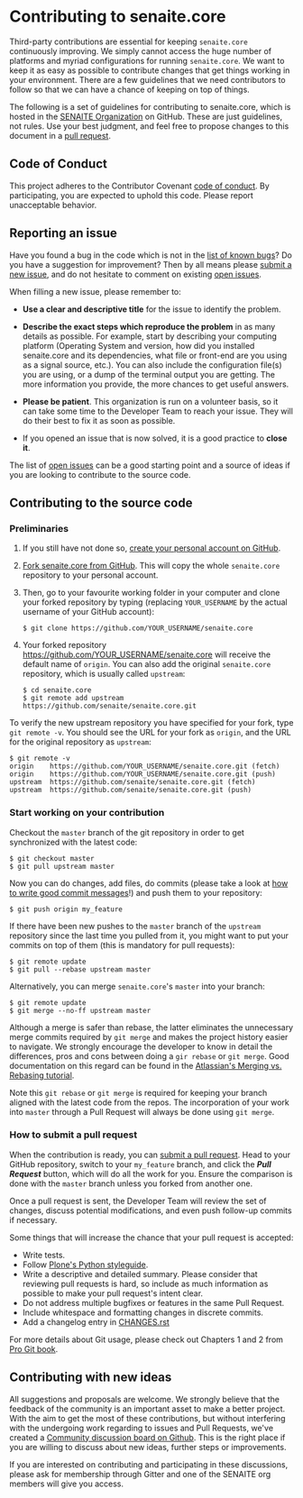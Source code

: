 # Contributing to senaite.core

Third-party contributions are essential for keeping `senaite.core` continuously 
improving. We simply cannot access the huge number of platforms and myriad 
configurations for running `senaite.core`. We want to keep it as easy as 
possible to contribute changes that get things working in your environment. 
There are a few guidelines that we need contributors to follow so that we can 
have a chance of keeping on top of things.

The following is a set of guidelines for contributing to senaite.core, which is 
hosted in the [SENAITE Organization](https://github.com/senaite) on GitHub. 
These are just guidelines, not rules. Use your best judgment, and feel free to 
propose changes to this document in a [pull request](#how-to-submit-a-pull-request).

## Code of Conduct

This project adheres to the Contributor Covenant [code of
conduct](CODE_OF_CONDUCT.md). By participating, you are expected to
uphold this code. Please report unacceptable behavior.

## Reporting an issue

Have you found a bug in the code which is not in the [list of known
bugs](https://github.com/senaite/senaite.core/issues)? Do you have a
suggestion for improvement? Then by all means please [submit a new
issue](https://github.com/senaite/senaite.core/issues/new), and do not
hesitate to comment on existing [open
issues](https://github.com/senaite/senaite.core/issues).

When filling a new issue, please remember to:

 * **Use a clear and descriptive title** for the issue to identify the
problem.

 * **Describe the exact steps which reproduce the problem** in as many
details as possible. For example, start by describing your computing
platform (Operating System and version, how did you installed senaite.core
and its dependencies, what file or front-end are you using as a signal
source, etc.). You can also include the configuration file(s) you are
using, or a dump of the terminal output you are getting. The more
information you provide, the more chances to get useful answers.

 * **Please be patient**. This organization is run on a volunteer basis,
so it can take some time to the Developer Team to reach your issue.
They will do their best to fix it as soon as possible.

 * If you opened an issue that is now solved, it is a good practice to
**close it**.

The list of [open issues](https://github.com/senaite/senaite.core/issues)
can be a good starting point and a source of ideas if you are looking to
contribute to the source code.


## Contributing to the source code

### Preliminaries

   1. If you still have not done so, [create your personal account on GitHub](
   https://github.com/join).

   2. [Fork senaite.core from GitHub](
   https://github.com/senaite/senaite.core/fork). This will copy the whole
   `senaite.core` repository to your personal account.

   3. Then, go to your favourite working folder in your computer and clone your 
   forked repository by typing (replacing ```YOUR_USERNAME``` by
   the actual username of your GitHub account):

          $ git clone https://github.com/YOUR_USERNAME/senaite.core

   4. Your forked repository https://github.com/YOUR_USERNAME/senaite.core will 
   receive the default name of `origin`. You can also add the original 
   `senaite.core` repository, which is usually called `upstream`:

          $ cd senaite.core
          $ git remote add upstream https://github.com/senaite/senaite.core.git

To verify the new upstream repository you have specified for your fork, type 
`git remote -v`. You should see the URL for your fork as `origin`, and the URL 
for the original repository as `upstream`:

```
$ git remote -v
origin    https://github.com/YOUR_USERNAME/senaite.core.git (fetch)
origin    https://github.com/YOUR_USERNAME/senaite.core.git (push)
upstream  https://github.com/senaite/senaite.core.git (fetch)
upstream  https://github.com/senaite/senaite.core.git (push)
```

### Start working on your contribution

Checkout the `master` branch of the git repository in order to get synchronized
with the latest code:

```
$ git checkout master
$ git pull upstream master
```

Now you can do changes, add files, do commits (please take a look at
[how to write good commit messages](https://chris.beams.io/posts/git-commit/)!) 
and push them to your repository:

```
$ git push origin my_feature
```

If there have been new pushes to the `master` branch of the `upstream`
repository since the last time you pulled from it, you might want to put your 
commits on top of them (this is mandatory for pull requests):

```
$ git remote update
$ git pull --rebase upstream master
```

Alternatively, you can merge `senaite.core`'s `master` into your branch:

```
$ git remote update
$ git merge --no-ff upstream master
```

Although a merge is safer than rebase, the latter eliminates the unnecessary
merge commits required by `git merge` and makes the project history easier to
navigate. We strongly encourage the developer to know in detail the differences,
pros and cons between doing a `gir rebase` or `git merge`. Good documentation on
this regard can be found in the [Atlassian's Merging vs. Rebasing tutorial](
https://www.atlassian.com/git/tutorials/merging-vs-rebasing).

Note this `git rebase` or `git merge` is required for keeping your branch 
aligned with the latest code from the repos. The incorporation of your work into
`master` through a Pull Request will always be done using `git merge`.

### How to submit a pull request

When the contribution is ready, you can [submit a pull
request](https://github.com/senaite/senaite.core/compare/). Head to your
GitHub repository, switch to your `my_feature` branch, and click the
_**Pull Request**_ button, which will do all the work for you. Ensure the
comparison is done with the `master` branch unless you forked from another one.

Once a pull request is sent, the Developer Team will review the set of changes, 
discuss potential modifications, and even push follow-up commits if necessary.

Some things that will increase the chance that your pull request is accepted:

 * Write tests.
 * Follow [Plone's Python styleguide](https://docs.plone.org/develop/styleguide/python.html).
 * Write a descriptive and detailed summary. Please consider that reviewing pull
   requests is hard, so include as much information as possible to make your 
   pull request's intent clear.
 * Do not address multiple bugfixes or features in the same Pull Request.
 * Include whitespace and formatting changes in discrete commits.
 * Add a changelog entry in [CHANGES.rst](https://github.com/senaite/senaite.core/CHANGES.rst)

For more details about Git usage, please check out Chapters 1 and 2 from
[Pro Git book](https://git-scm.com/book/en/v2).


## Contributing with new ideas

All suggestions and proposals are welcome. We strongly believe that the 
feedback of the community is an important asset to make a better project. With
the aim to get the most of these contributions, but without interfering with 
the undergoing work regarding to issues and Pull Requests, we've created a 
[Community discussion board on Github](
https://github.com/orgs/senaite/teams/community). This is the right place if 
you are willing to discuss about new ideas, further steps or improvements.

If you are interested on contributing and participating in these discussions,
please ask for membership through Gitter and one of the SENAITE org members 
will give you access.